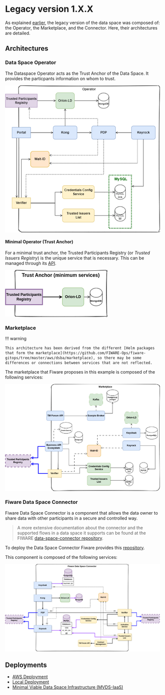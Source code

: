 # Legacy version 1.X.X

As explained [earlier](../index.md#legacy-version-1xx), the legacy version of the data space was composed of: the Operator, the Marketplace, and the Connector. Here, their architectures are detailed.

## Architectures

### Data Space Operator

The Dataspace Operator acts as the Trust Anchor of the Data Space. It provides the particpants information on whom to trust.

![operator_scheme](img/operator.png)

#### Minimal Operator (Trust Anchor)

For a minimal trust anchor, the Trusted Participants Registry (or *Trusted Issuers Registry*) is the unique service that is necessary. This can be managed through its [API](https://github.com/FIWARE/trusted-issuers-list/blob/main/api/trusted-issuers-registry.yaml).

![trust_anchor](img/trust_anchor.png)

### Marketplace

!!! warning
    
    This architecture has been derived from the different [Helm packages that form the marketplace](https://github.com/FIWARE-Ops/fiware-gitops/tree/master/aws/dsba/marketplace), so there may be some differences or connections between services that are not reflected.

The marketplace that Fiware proposes in this example is composed of the following services:

![marketplace_scheme](img/fiware_marketplace.png)

### Fiware Data Space Connector

Fiware Data Space Connector is a component that allows the data owner to share data with other participants in a secure and controlled way. 

> A more extensive documentation about the connector and the supported flows in a data space it supports can be found at the FIWARE [data-space-connector repository](https://github.com/FIWARE/data-space-connector).

To deploy the Data Space Connector Fiware provides this [repository](https://github.com/FIWARE-Ops/data-space-connector).

This component is composed of the following services:

![connector_scheme](img/fiware_connector.png)

## Deployments

- [AWS Deployment](./deployments/aws_deployment.md)
- [Local Deployment](./deployments/local_deployment.md)
- [Minimal Viable Data Space Infrastructure (MVDS-IaaS)](./deployments/mvds_iaas/index.md)
